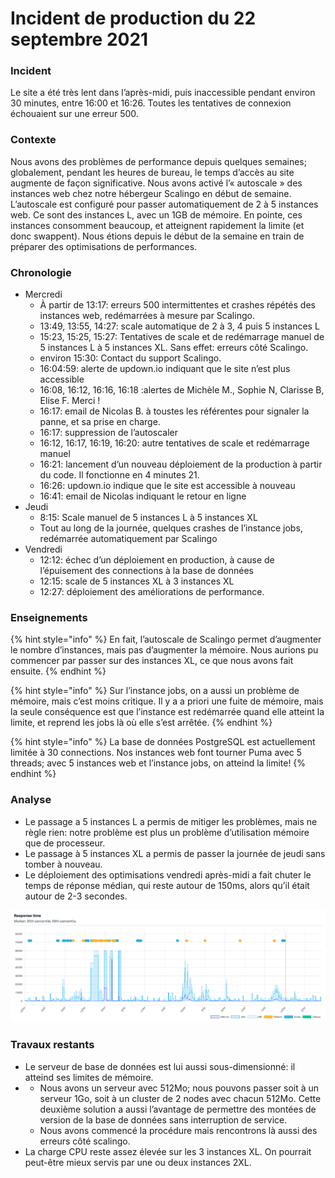 # Incident de production du 22 septembre 2021

### Incident

Le site a été très lent dans l’après-midi, puis inaccessible pendant environ 30 minutes, entre 16:00 et 16:26. Toutes les tentatives de connexion échouaient sur une erreur 500.

### Contexte

Nous avons des problèmes de performance depuis quelques semaines; globalement, pendant les heures de bureau, le temps d’accès au site augmente de façon significative. Nous avons activé l’« autoscale » des instances web chez notre hébergeur Scalingo en début de semaine. L’autoscale est configuré pour passer automatiquement de 2 à 5 instances web. Ce sont des instances L, avec un 1GB de mémoire. En pointe, ces instances consomment beaucoup, et atteignent rapidement la limite \(et donc swappent\). Nous étions depuis le début de la semaine en train de préparer des optimisations de performances.

### Chronologie

* Mercredi
  * À partir de 13:17: erreurs 500 intermittentes et crashes répétés des instances web, redémarrées à mesure par Scalingo.
  * 13:49, 13:55, 14:27: scale automatique de 2 à 3, 4 puis 5 instances L
  * 15:23, 15:25, 15:27: Tentatives de scale et de redémarrage manuel de 5 instances L à 5 instances XL. Sans effet: erreurs côté Scalingo.
  * environ 15:30: Contact du support Scalingo.
  * 16:04:59: alerte de updown.io indiquant que le site n’est plus accessible
  * 16:08, 16:12, 16:16, 16:18 :alertes de Michèle M., Sophie N, Clarisse B, Elise F. Merci !
  * 16:17: email de Nicolas B. à toustes les référentes pour signaler la panne, et sa prise en charge.
  * 16:17: suppression de l’autoscaler
  * 16:12, 16:17, 16:19, 16:20: autre tentatives de scale et redémarrage manuel
  * 16:21: lancement d’un nouveau déploiement de la production à partir du code. Il fonctionne en 4 minutes 21.
  * 16:26: updown.io indique que le site est accessible à nouveau
  * 16:41: email de Nicolas indiquant le retour en ligne
* Jeudi
  * 8:15: Scale manuel de 5 instances L à 5 instances XL
  * Tout au long de la journée, quelques crashes de l’instance jobs, redémarrée automatiquement par Scalingo
* Vendredi
  * 12:12: échec d’un déploiement en production, à cause de l’épuisement des connections à la base de données
  * 12:15: scale de 5 instances XL à 3 instances XL
  * 12:27: déploiement des améliorations de performance.

### Enseignements

{% hint style="info" %}
En fait, l’autoscale de Scalingo permet d’augmenter le nombre d’instances, mais pas d’augmenter la mémoire. Nous aurions pu commencer par passer sur des instances XL, ce que nous avons fait ensuite.
{% endhint %}

{% hint style="info" %}
Sur l’instance jobs, on a aussi un problème de mémoire, mais c’est moins critique. Il y a a priori une fuite de mémoire, mais la seule conséquence est que l’instance est redémarrée quand elle atteint la limite, et reprend les jobs là où elle s’est arrêtée.
{% endhint %}

{% hint style="info" %}
La base de données PostgreSQL est actuellement limitée à 30 connections. Nos instances web font tourner Puma avec 5 threads; avec 5 instances web et l’instance jobs, on atteind la limite!
{% endhint %}

### Analyse

* Le passage a 5 instances L a permis de mitiger les problèmes, mais ne règle rien: notre problème est plus un problème d’utilisation mémoire que de processeur.
* Le passage à 5 instances XL a permis de passer la journée de jeudi sans tomber à nouveau.
* Le déploiement des optimisations vendredi après-midi a fait chuter le temps de réponse médian, qui reste autour de 150ms, alors qu’il était autour de 2-3 secondes.

![Temps de r&#xE9;ponse mercredi, jeudi et vendredi. Le trait rouge indique le d&#xE9;ploiement des optimisations.](../../.gitbook/assets/image.png)

### Travaux restants

* Le serveur de base de données est lui aussi sous-dimensionné: il atteind ses limites de mémoire.
* * Nous avons un serveur avec 512Mo; nous pouvons passer soit à un serveur 1Go, soit à un cluster de 2 nodes avec chacun 512Mo. Cette deuxième solution a aussi l’avantage de permettre des montées de version de la base de données sans interruption de service.
  * Nous avons commencé la procédure mais rencontrons là aussi des erreurs côté scalingo. 
* La charge CPU reste assez élevée sur les 3 instances XL. On pourrait peut-être mieux servis par une ou deux instances 2XL. 

